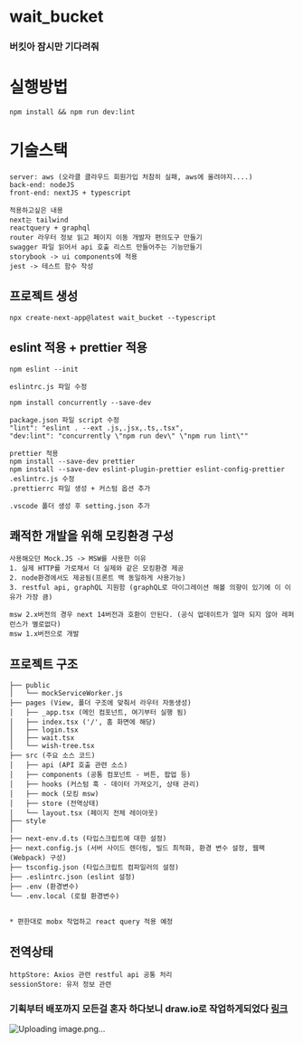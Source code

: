 # wait_bucket
### 버킷아 잠시만 기다려줘

# 실행방법
~~~
npm install && npm run dev:lint
~~~

# 기술스택
~~~
server: aws (오라클 클라우드 회원가입 처참히 실패, aws에 올려야지....)
back-end: nodeJS
front-end: nextJS + typescript

적용하고싶은 내용
next는 tailwind
reactquery + graphql
router 라우터 정보 읽고 페이지 이동 개발자 편의도구 만들기
swagger 파일 읽어서 api 호출 리스트 만들어주는 기능만들기
storybook -> ui components에 적용
jest -> 테스트 함수 작성
~~~

## 프로젝트 생성
~~~
npx create-next-app@latest wait_bucket --typescript
~~~

## eslint 적용 + prettier 적용
~~~
npm eslint --init

eslintrc.js 파일 수정

npm install concurrently --save-dev

package.json 파일 script 수정
"lint": "eslint . --ext .js,.jsx,.ts,.tsx",
"dev:lint": "concurrently \"npm run dev\" \"npm run lint\""

prettier 적용
npm install --save-dev prettier
npm install --save-dev eslint-plugin-prettier eslint-config-prettier
.eslintrc.js 수정
.prettierrc 파일 생성 + 커스텀 옵션 추가

.vscode 폴더 생성 후 setting.json 추가
~~~

## 쾌적한 개발을 위해 모킹환경 구성
~~~
사용해오던 Mock.JS -> MSW를 사용한 이유
1. 실제 HTTP를 가로채서 더 실제와 같은 모킹환경 제공
2. node환경에서도 제공됨(프론트 백 동일하게 사용가능)
3. restful api, graphQL 지원함 (graphQL로 마이그레이션 해볼 의향이 있기에 이 이유가 가장 큼)

msw 2.x버전의 경우 next 14버전과 호환이 안된다. (공식 업데이트가 얼마 되지 않아 레퍼런스가 별로없다)
msw 1.x버전으로 개발
~~~

## 프로젝트 구조 
~~~
├── public
│   └── mockServiceWorker.js
├── pages (View, 폴더 구조에 맞춰서 라우터 자동생성)
│   ├── _app.tsx (메인 컴포넌트, 여기부터 실행 됨) 
│   ├── index.tsx ('/', 홈 화면에 해당)
│   ├── login.tsx
│   ├── wait.tsx
│   └── wish-tree.tsx 
├── src (주요 소스 코드)
│   ├── api (API 호출 관련 소스)
│   ├── components (공통 컴포넌트 - 버튼, 팝업 등)
│   ├── hooks (커스텀 훅 - 데이터 가져오기, 상태 관리)
│   ├── mock (모킹 msw)
│   ├── store (전역상태)
│   └── layout.tsx (페이지 전체 레이아웃)
├── style
│
├── next-env.d.ts (타입스크립트에 대한 설정)
├── next.config.js (서버 사이드 렌더링, 빌드 최적화, 환경 변수 설정, 웹팩(Webpack) 구성)
├── tsconfig.json (타입스크립트 컴파일러의 설정)
├── .eslintrc.json (eslint 설정)
├── .env (환경변수)
└── .env.local (로컬 환경변수)


* 편한대로 mobx 작업하고 react query 적용 예정
~~~

## 전역상태
~~~
httpStore: Axios 관련 restful api 공통 처리
sessionStore: 유저 정보 관련
~~~

### 기획부터 배포까지 모든걸 혼자 하다보니 draw.io로 작업하게되었다 [링크](https://app.diagrams.net/#G1gHRkVQwIO7IyHXJN_y9W7Tt8stH0KK6O)
![Uploading image.png…]()
